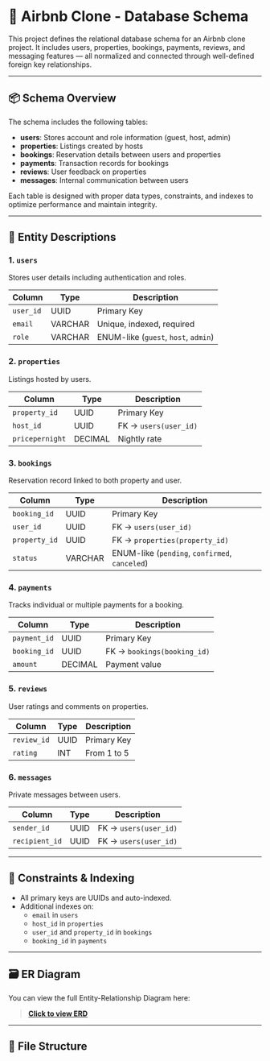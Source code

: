# 🏡 Airbnb Clone - Database Schema

This project defines the relational database schema for an Airbnb clone project. It includes users, properties, bookings, payments, reviews, and messaging features — all normalized and connected through well-defined foreign key relationships.

---

## 📦 Schema Overview

The schema includes the following tables:

- **users**: Stores account and role information (guest, host, admin)
- **properties**: Listings created by hosts
- **bookings**: Reservation details between users and properties
- **payments**: Transaction records for bookings
- **reviews**: User feedback on properties
- **messages**: Internal communication between users

Each table is designed with proper data types, constraints, and indexes to optimize performance and maintain integrity.

---

## 🧱 Entity Descriptions

### 1. `users`
Stores user details including authentication and roles.

| Column         | Type      | Description                      |
|----------------|-----------|----------------------------------|
| `user_id`      | UUID      | Primary Key                      |
| `email`        | VARCHAR   | Unique, indexed, required        |
| `role`         | VARCHAR   | ENUM-like (`guest`, `host`, `admin`) |

### 2. `properties`
Listings hosted by users.

| Column         | Type      | Description                      |
|----------------|-----------|----------------------------------|
| `property_id`  | UUID      | Primary Key                      |
| `host_id`      | UUID      | FK → `users(user_id)`            |
| `pricepernight`| DECIMAL   | Nightly rate                     |

### 3. `bookings`
Reservation record linked to both property and user.

| Column         | Type      | Description                      |
|----------------|-----------|----------------------------------|
| `booking_id`   | UUID      | Primary Key                      |
| `user_id`      | UUID      | FK → `users(user_id)`            |
| `property_id`  | UUID      | FK → `properties(property_id)`   |
| `status`       | VARCHAR   | ENUM-like (`pending`, `confirmed`, `canceled`) |

### 4. `payments`
Tracks individual or multiple payments for a booking.

| Column         | Type      | Description                      |
|----------------|-----------|----------------------------------|
| `payment_id`   | UUID      | Primary Key                      |
| `booking_id`   | UUID      | FK → `bookings(booking_id)`      |
| `amount`       | DECIMAL   | Payment value                    |

### 5. `reviews`
User ratings and comments on properties.

| Column         | Type      | Description                      |
|----------------|-----------|----------------------------------|
| `review_id`    | UUID      | Primary Key                      |
| `rating`       | INT       | From 1 to 5                      |

### 6. `messages`
Private messages between users.

| Column         | Type      | Description                      |
|----------------|-----------|----------------------------------|
| `sender_id`    | UUID      | FK → `users(user_id)`            |
| `recipient_id` | UUID      | FK → `users(user_id)`            |

---

## 🔐 Constraints & Indexing

- All primary keys are UUIDs and auto-indexed.
- Additional indexes on:
  - `email` in `users`
  - `host_id` in `properties`
  - `user_id` and `property_id` in `bookings`
  - `booking_id` in `payments`


---

## 🗃️ ER Diagram

You can view the full Entity-Relationship Diagram here:

> **[Click to view ERD](./airbnb-clone-ERD.png)**

---

## 📁 File Structure

